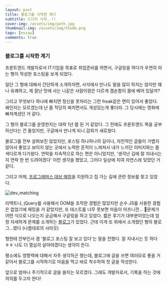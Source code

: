 ```yaml
---
layout: post
title: 블로그를 시작한 계기
subtitle: 드디어 시작..!!
cover-img: /assets/img/path.jpg
thumbnail-img: /assets/img/thumb.png
tags: [essay]
comments: true
---
```




### 블로그를 시작한 계기  
 프론트엔드 개발자로서 IT기업을 목표로 취업준비를 하면서, 구글링을 하다가 우연히 아는 형이 작성한 포스팅을 보게 되었다.
 
 일단 그 형에 대해서 간단하게 소개하자면, 사석에서 만나도 말을 많이 하지는 않지만 꽤나 유쾌하고, 제 잘난 맛에 사는 나같은 사람이랑은 다르게 겸손함이 몸에 베어 있달까?

 그리고 무엇보다 하나에 빠지면 정신을 못차리는 그런 freak같은 면이 있어서 좋았다. 왜인지는 모르겠는데 난 좀 적당히 짜치면서도 개성있는게 좋더라. 그 당시에는 영화에 빠져계셨던 거 같다.
 
 그 형이 블로그를 운영한지는 대략 1년 쯤 된 거 같았다. 그 전에도 프론트엔드 쪽을 공부하신다는 건 들었지만, 구글에서 만나게 되니 감회가 새로웠다.

 블로그를 전부 살펴보진 않았지만, 포스팅 하나하나의 길이나, 자전적인 글들이 가볍지 않아서 좋았고 보이지 않는 곳에서 노력한 흔적이 느껴져서 내가 느끼던 이미지와는 좀 색다르게 다가왔다. 연락을 지속적으로 하는 편은 아니었지만, '생각난 김에 잘 지내시는지 연락 한 번 드려야겠다' 이런 생각을 했었고, 그러다 일상에 치여 자연스레 잊었던 거 같다.

 그리고 어제, [프로그래머스 데브 매칭](https://programmers.co.kr/competitions/812?slug=2021-web-fe-first&utm_campaign=competition812_introduce&utm_medium=banner&utm_source=programmers)을 지원하고 집 가는 길에 관련 정보를 찾고 있었다.


 ![dev_matching](../../../../assets/img/2020.03/dev_matching.png)


 리액트나, jQuery를 사용해서 DOM을 조작한 경험은 많았지만 순수 JS를 사용한 경험은 없었기에 재밌을 거 같았지만, 또 테스트를 너무 못보면 마음이 아프니깐... 문제가 어떤 식으로 나오는지 궁금해서 구글링을 하고 있었다. 짧은 후기가 대부분이었는데 엄청 자세하게 문제를 소개하는 [블로그](https://taeny.dev/essay/%ED%94%84%EB%A1%9C%EA%B7%B8%EB%9E%98%EB%A8%B8%EC%8A%A4-2020-dev-matching-%EC%9B%B9-%ED%94%84%EB%A1%A0%ED%8A%B8%EC%97%94%EB%93%9C-%EA%B0%9C%EB%B0%9C%EC%9E%90(%EC%83%81%EB%B0%98%EA%B8%B0)-%ED%9B%84%EA%B8%B0/)가 있었다. 근데 이게 또 위에서 소개했던 형의 블로그...였다 (나름대로의 샤라웃)

 형한테 안부인사 겸 '블로그 포스팅 잘 보고 있다'는 말을 전했다. 잘 지내시는 듯 하다 ㅎㅎ 나도 더 열심히 살아야겠다는 생각이 든다.

 평소에도 영향력에 대해서 자주 생각하곤 했는데, 블로그에 글을 쓰면 여러모로 좋을 거 같아서 블로그를 시작하기로 마음을 먹고 바로 착수하여 첫 글을 작성한다.

 앞으로 얼마나 주기적으로 글을 쓸지는 모르겠다. 그래도 개발자로서, 기록을 하는 것에 의의를 두고자 한다!


